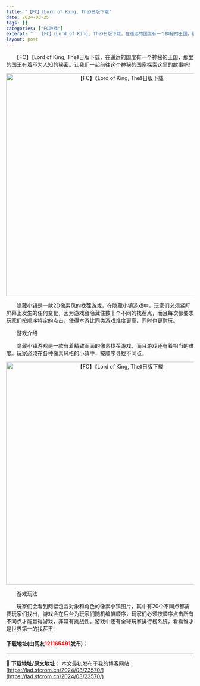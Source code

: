 ```yaml
---
title: "【FC】《Lord of King, The》日版下载"
date: 2024-03-25
tags: []
categories: ["FC游戏"]
excerpt: "　　【FC】《Lord of King, The》日版下载，在遥远的国度有一个神秘的王国，那里的国王有着不为人知的秘密。让我们一起前往这个神秘的国家探索这里的故事吧! 　　隐藏小镇是一款2D像素风的找茬游戏，在隐藏小镇游戏中，玩家们必须紧盯屏幕上发生的任何变化，因为游戏会隐藏住数十个不同的找茬点，而&hellip;"
layout: post
---
```


 <p>　　【FC】《Lord of King, The》日版下载，在遥远的国度有一个神秘的王国，那里的国王有着不为人知的秘密。让我们一起前往这个神秘的国家探索这里的故事吧!</p> <p align="center"><img align="" border="0" src="https://lad.sfcrom.cn/wp-content/uploads/2024/03/20240325_660195369e473.png" width="598" alt="【FC】《Lord of King, The》日版下载" /></p> <p>　　隐藏小镇是一款2D像素风的找茬游戏，在隐藏小镇游戏中，玩家们必须紧盯屏幕上发生的任何变化，因为游戏会隐藏住数十个不同的找茬点，而且每次都要求玩家们按顺序特定的点击，使得本游比同类游戏难度更高，同时也更耐玩。</p> <p>　　游戏介绍</p> <p>　　隐藏小镇游戏是一款有着精致画面的像素找茬游戏，而且游戏还有着相当的难度。玩家必须在各种像素风格的小镇中，按顺序寻找不同点。</p> <p align="center"><img align="" border="0" src="https://lad.sfcrom.cn/wp-content/uploads/2024/03/20240325_660195385f87b.png" width="597" alt="【FC】《Lord of King, The》日版下载" /></p> <p>　　游戏玩法</p> <p>　　玩家们会看到两幅包含对象和角色的像素小镇图片，其中有20个不同点都需要玩家们找出，游戏会在后台为玩家们随机编排顺序，玩家们必须按顺序点击所有不同点才能赢得游戏，非常有挑战性。游戏中还有全球玩家排行榜系统，看看谁才是世界第一的找茬王!</p> <p><h4>下载地址(由网友<font color="red">121165491</font>发布)：</h4></p> 

---
📖 **下载地址/原文地址：** 本文最初发布于我的博客网站：[https://lad.sfcrom.cn/2024/03/23570/](https://lad.sfcrom.cn/2024/03/23570/)
